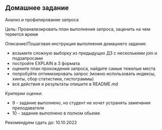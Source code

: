## Домашнее задание

Анализ и профилирование запроса

Цель:
Проанализировать план выполнения запроса, заценить на чем теряется время

Описание/Пошаговая инструкция выполнения домашнего задания:

- возьмите сложную выборку из предыдущих ДЗ с несколькими join и подзапросами
- постройте EXPLAIN в 3 формата
- оцените план прохождения запроса, найдите самые тяжелые места
- попробуйте оптимизировать запрос (можно использовать индексы, хинты, сбор статистики, гистограммы)
- все действия и результаты опишите в README.md

Критерии оценки:
- 9 - задание выполнено, но студент не хочет устранять замечания преподавателя
- 10 - задание выполнено в полном обьеме

Рекомендуем сдать до: 10.10.2022







